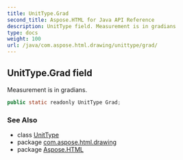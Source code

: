 ```yaml
---
title: UnitType.Grad
second_title: Aspose.HTML for Java API Reference
description: UnitType field. Measurement is in gradians
type: docs
weight: 100
url: /java/com.aspose.html.drawing/unittype/grad/
---
```

## UnitType.Grad field

Measurement is in gradians.

```java
public static readonly UnitType Grad;
```

### See Also

* class [UnitType](../)
* package [com.aspose.html.drawing](../../unittype/)
* package [Aspose.HTML](../../../)
